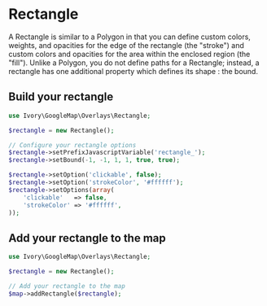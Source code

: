 # Rectangle

A Rectangle is similar to a Polygon in that you can define custom colors, weights, and opacities for the edge of the
rectangle (the "stroke") and custom colors and opacities for the area within the enclosed region (the "fill"). Unlike a
Polygon, you do not define paths for a Rectangle; instead, a rectangle has one additional property which defines its
shape : the bound.

## Build your rectangle

``` php
use Ivory\GoogleMap\Overlays\Rectangle;

$rectangle = new Rectangle();

// Configure your rectangle options
$rectangle->setPrefixJavascriptVariable('rectangle_');
$rectangle->setBound(-1, -1, 1, 1, true, true);

$rectangle->setOption('clickable', false);
$rectangle->setOption('strokeColor', '#ffffff');
$rectangle->setOptions(array(
    'clickable'   => false,
    'strokeColor' => '#ffffff',
));
```

## Add your rectangle to the map

``` php
use Ivory\GoogleMap\Overlays\Rectangle;

$rectangle = new Rectangle();

// Add your rectangle to the map
$map->addRectangle($rectangle);
```
